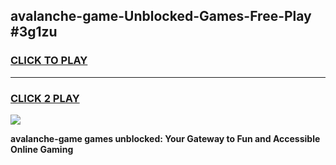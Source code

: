 
## avalanche-game-Unblocked-Games-Free-Play #3g1zu
<h3>
<a href="https://us.freeplayer.one?title=avalanche-game&ref=9M">CLICK TO PLAY</a></h3>
<hr>

<h3>
<a href="https://us.freeplayer.one?title=avalanche-game&ref=9M">CLICK 2 PLAY</a>
  
</h3>

<a href="https://us.freeplayer.one?title=avalanche-game&ref=9M"><img src="https://clearcache.store/games.png"></a>


**avalanche-game games unblocked: Your Gateway to Fun and Accessible Online Gaming**
